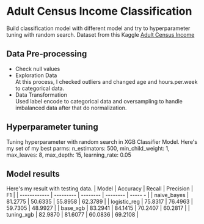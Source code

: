 # Adult Census Income Classification
Build classification model with different model and try to hyperparameter tuning with random search.
Dataset from this Kaggle [Adult Census Income](https://www.kaggle.com/datasets/uciml/adult-census-income)

## Data Pre-processing
* Check null values
* Exploration Data </br>
  At this process, I checked outliers and changed age and hours.per.week to categorical data.
* Data Transformation </br>
  Used label encode to categorical data and oversampling to handle imbalanced data after that do normalization.

## Hyperparameter tuning
Tuning hyperparameter with random search in XGB Classifier Model.
Here's my set of my best parms: n_estimators: 500, min_child_weight: 1, max_leaves: 8, max_depth: 15, learning_rate: 0.05

## Model results
Here's my result with testing data.
 | Model        | Accuracy  | Recall   | Precision | F1      |
 | ------------ | --------- | -------- | --------  | ----- - |
 | naive_bayes  | 81.2775   | 50.6335  | 55.8958   | 62.3789 |
 | logistic_reg | 75.8317   | 76.4963  | 59.7305   | 48.9927 |
 | base_xgb     | 83.2941   | 84.1415  | 70.2407   | 60.2817 |
 | tuning_xgb   | 82.9870   | 81.6077  | 60.0836   | 69.2108 |
